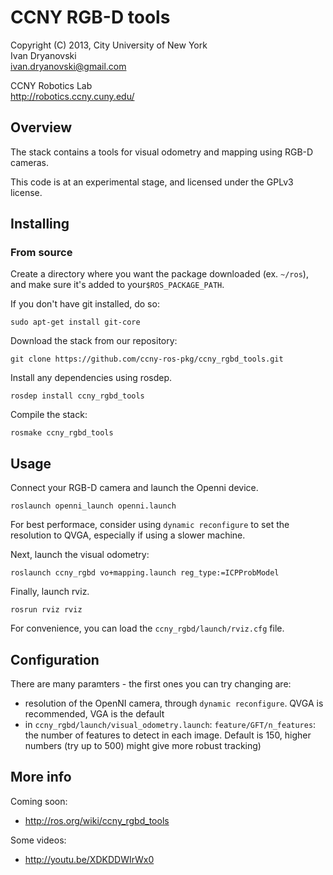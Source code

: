 CCNY RGB-D tools 
===================================

Copyright (C) 2013, City University of New York  
Ivan Dryanovski  
ivan.dryanovski@gmail.com  

CCNY Robotics Lab  
http://robotics.ccny.cuny.edu/  
 
Overview
-----------------------------------

The stack contains a tools for visual odometry and mapping using RGB-D cameras. 

This code is at an experimental stage, and licensed under the GPLv3 license.

Installing
-----------------------------------

### From source ###

Create a directory where you want the package downloaded (ex. `~/ros`), 
and make sure it's added to your`$ROS_PACKAGE_PATH`.

If you don't have git installed, do so:

    sudo apt-get install git-core

Download the stack from our repository:

    git clone https://github.com/ccny-ros-pkg/ccny_rgbd_tools.git

Install any dependencies using rosdep.

    rosdep install ccny_rgbd_tools

Compile the stack:

    rosmake ccny_rgbd_tools

Usage
-----------------------------------

Connect your RGB-D camera and launch the Openni device. 

    roslaunch openni_launch openni.launch 

For best performace, consider using `dynamic reconfigure` to set the 
resolution to QVGA, especially if using a slower machine.

Next, launch the visual odometry:

    roslaunch ccny_rgbd vo+mapping.launch reg_type:=ICPProbModel

Finally, launch rviz. 

    rosrun rviz rviz

For convenience, you can load the `ccny_rgbd/launch/rviz.cfg` file.

Configuration
----------------------------------

There are many paramters - the first ones you can try changing are:
 - resolution of the OpenNI camera, through `dynamic reconfigure`. 
   QVGA is recommended, VGA is the default
 - in `ccny_rgbd/launch/visual_odometry.launch`: `feature/GFT/n_features`: 
   the number of features to detect in each image. Default is 150, higher numbers
   (try up to 500) might give more robust tracking)

More info
-----------------------------------

Coming soon:

 - http://ros.org/wiki/ccny_rgbd_tools

Some videos:

 - http://youtu.be/XDKDDWIrWx0
